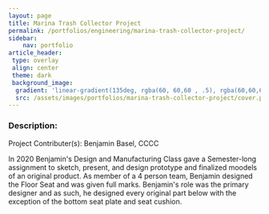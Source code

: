 ```yaml
---
layout: page
title: Marina Trash Collector Project
permalink: /portfolios/engineering/marina-trash-collector-project/
sidebar:
    nav: portfolio
article_header:
 type: overlay
 align: center
 theme: dark
 background_image:
  gradient: 'linear-gradient(135deg, rgba(60, 60,60 , .5), rgba(60,60,60, .5))'
  src: /assets/images/portfolios/marina-trash-collector-project/cover.png
---
```


### Description:
Project Contributer(s): Benjamin Basel, CCCC

In 2020 Benjamin's Design and Manufacturing Class gave a Semester-long assignment to sketch, present, and design prototype and finalized moodels of an original product. As member of a 4 person team, Benjamin designed the Floor Seat and was given full marks. Benjamin's role was the primary designer and as such, he designed every original part below with the exception of the bottom seat plate and seat cushion.
